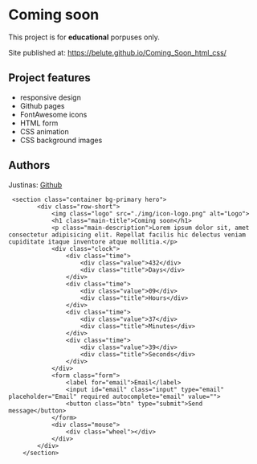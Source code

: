 

# Coming soon



This project is for **educational** porpuses only. 

Site published at: https://belute.github.io/Coming_Soon_html_css/



## Project features

-   responsive design
-   Github pages
-   FontAwesome icons
-   HTML form
-   CSS animation
-   CSS background images

## Authors

Justinas: [Github](https://github.com/belute)


```
 <section class="container bg-primary hero">
        <div class="row-short">
            <img class="logo" src="./img/icon-logo.png" alt="Logo">
            <h1 class="main-title">Coming soon</h1>
            <p class="main-description">Lorem ipsum dolor sit, amet consectetur adipisicing elit. Repellat facilis hic delectus veniam cupiditate itaque inventore atque mollitia.</p>
            <div class="clock">
                <div class="time">
                    <div class="value">432</div>
                    <div class="title">Days</div>
                </div>
                <div class="time">
                    <div class="value">09</div>
                    <div class="title">Hours</div>
                </div>
                <div class="time">
                    <div class="value">37</div>
                    <div class="title">Minutes</div>
                </div>
                <div class="time">
                    <div class="value">39</div>
                    <div class="title">Seconds</div>
                </div>
            </div>
            <form class="form">
                <label for="email">Email</label>
                <input id="email" class="input" type="email" placeholder="Email" required autocomplete="email" value="">
                <button class="btn" type="submit">Send message</button>
            </form>
            <div class="mouse">
                <div class="wheel"></div>
            </div>
        </div>
    </section>
```
